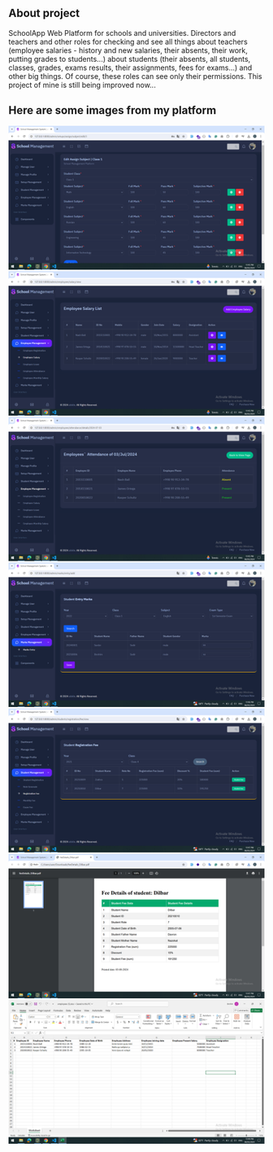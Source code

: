 ## About project

SchoolApp Web Platform for schools and universities. Directors and teachers and other roles for checking and see all things about teachers (employee salaries - history and new salaries, their absents, their work, putting grades to students...) about students (their absents, all students, classes, grades, exams results, their assignments, fees for exams...) and other big things. Of course, these roles can see only their permissions. This project of mine is still being improved now...

## Here are some images from my platform

<img src="images/1st.png">
<img src="images/2nd.png">
<img src="images/3rd.png">
<img src="images/4th.png">
<img src="images/5th.png">
<img src="images/6th.png">
<img src="images/7th.png">
